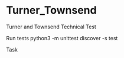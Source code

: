 # Turner_Townsend
Turner and Townsend Technical Test

Run tests python3 -m unittest discover -s test

Task
